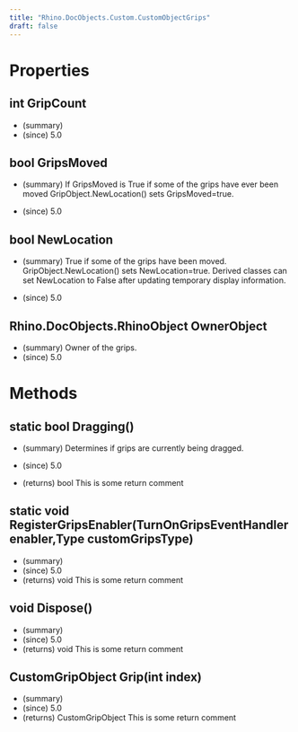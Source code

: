 ```yaml
---
title: "Rhino.DocObjects.Custom.CustomObjectGrips"
draft: false
---
```


# Properties
## int GripCount
- (summary) 
- (since) 5.0
## bool GripsMoved
- (summary) 
     If GripsMoved is True if some of the grips have ever been moved
     GripObject.NewLocation() sets GripsMoved=true.
     
- (since) 5.0
## bool NewLocation
- (summary) 
     True if some of the grips have been moved. GripObject.NewLocation() sets
     NewLocation=true.  Derived classes can set NewLocation to False after 
     updating temporary display information.
     
- (since) 5.0
## Rhino.DocObjects.RhinoObject OwnerObject
- (summary) Owner of the grips.
- (since) 5.0
# Methods
## static bool Dragging()
- (summary) 
     Determines if grips are currently being dragged.
     
- (since) 5.0
- (returns) bool This is some return comment
## static void RegisterGripsEnabler(TurnOnGripsEventHandler enabler,Type customGripsType)
- (summary) 
- (since) 5.0
- (returns) void This is some return comment
## void Dispose()
- (summary) 
- (since) 5.0
- (returns) void This is some return comment
## CustomGripObject Grip(int index)
- (summary) 
- (since) 5.0
- (returns) CustomGripObject This is some return comment
